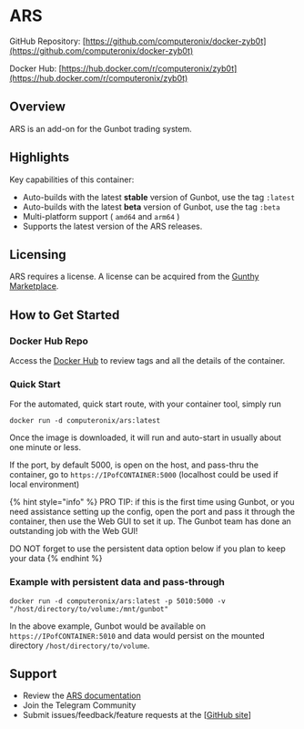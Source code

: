 # ARS

GitHub Repository: [https://github.com/computeronix/docker-zyb0t](https://github.com/computeronix/docker-zyb0t)

Docker Hub: [https://hub.docker.com/r/computeronix/zyb0t](https://hub.docker.com/r/computeronix/zyb0t)

## Overview

ARS is an add-on for the Gunbot trading system.

## Highlights

Key capabilities of this container:

* Auto-builds with the latest **stable** version of Gunbot, use the tag `:latest`
* Auto-builds with the latest **beta** version of Gunbot, use the tag `:beta`
* Multi-platform support ( `amd64` and `arm64` )
* Supports the latest version of the ARS releases.

## Licensing

ARS requires a license. A license can be acquired from the [Gunthy Marketplace](https://marketplace.gunthy.io/for-gunbot-market-maker/ars-intelligent-trend-algo).

## How to Get Started[​](https://marketplace.gunthy.io/extras/GunbotDocker#how-to-get-started) <a href="#how-to-get-started" id="how-to-get-started"></a>

### Docker Hub Repo

Access the [Docker Hub](https://hub.docker.com/r/computeronix/ars) to review tags and all the details of the container.

### Quick Start[​](https://marketplace.gunthy.io/extras/GunbotDocker#quick-start) <a href="#quick-start" id="quick-start"></a>

For the automated, quick start route, with your container tool, simply run

```
docker run -d computeronix/ars:latest
```

Once the image is downloaded, it will run and auto-start in usually about one minute or less.

If the port, by default 5000, is open on the host, and pass-thru the container, go to `https://IPofCONTAINER:5000` (localhost could be used if local environment)

{% hint style="info" %}
PRO TIP: if this is the first time using Gunbot, or you need assistance setting up the config, open the port and pass it through the container, then use the Web GUI to set it up. The Gunbot team has done an outstanding job with the Web GUI!

DO NOT forget to use the persistent data option below if you plan to keep your data
{% endhint %}

### Example with persistent data and pass-through

```
docker run -d computeronix/ars:latest -p 5010:5000 -v "/host/directory/to/volume:/mnt/gunbot"
```

In the above example, Gunbot would be available on `https://IPofCONTAINER:5010` and data would persist on the mounted directory `/host/directory/to/volume`.

## Support

* Review the [ARS documentation](https://ars-team-wiki.gitbook.io/wikitemp/start-here/introduction)
* Join the Telegram Community
* Submit issues/feedback/feature requests at the \[[GitHub site](https://github.com/computeronix/docker-ars/issues)]
